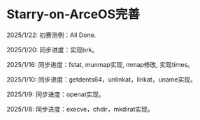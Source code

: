 # Starry-on-ArceOS完善


2025/1/22: 初赛测例：All Done.

2025/1/20: 同步进度：实现brk。

2025/1/16: 同步进度：fstat, munmap实现, mmap修改, 实现times。

2025/1/10: 同步进度：getdents64，unlinkat，linkat，uname实现。

2025/1/9: 同步进度：openat实现。

2025/1/8: 同步进度：execve，chdir，mkdirat实现。